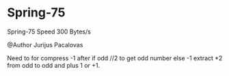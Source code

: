 # Spring-75
Spring-75
Speed 300 Bytes/s

@Author Jurijus Pacalovas

Need to for compress -1 after if odd //2 to get odd number else -1
extract *2 from odd to odd and plus 1 or +1.
